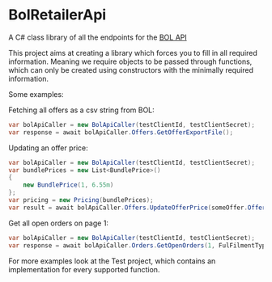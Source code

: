 # BolRetailerApi
A C# class library of all the endpoints for the [BOL API](https://api.bol.com/retailer/public)

This project aims at creating a library which forces you to fill in all required information.
Meaning we require objects to be passed through functions, which can only be created using constructors with the minimally required information.



Some examples: 

Fetching all offers as a csv string from BOL:
```cs
var bolApiCaller = new BolApiCaller(testClientId, testClientSecret);
var response = await bolApiCaller.Offers.GetOfferExportFile();
```

Updating an offer price:
```cs
var bolApiCaller = new BolApiCaller(testClientId, testClientSecret);
var bundlePrices = new List<BundlePrice>()
{
    new BundlePrice(1, 6.55m)
};
var pricing = new Pricing(bundlePrices);
var result = await bolApiCaller.Offers.UpdateOfferPrice(someOffer.OfferId.ToString(), pricing);
```

Get all open orders on page 1:
```cs
var bolApiCaller = new BolApiCaller(testClientId, testClientSecret);
var response = await bolApiCaller.Orders.GetOpenOrders(1, FulFilmentType.FBR);
```

For more examples look at the Test project, which contains an implementation for every supported function.
